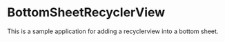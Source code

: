 # BottomSheetRecyclerView
This is a sample application for adding a recyclerview into a bottom sheet.
